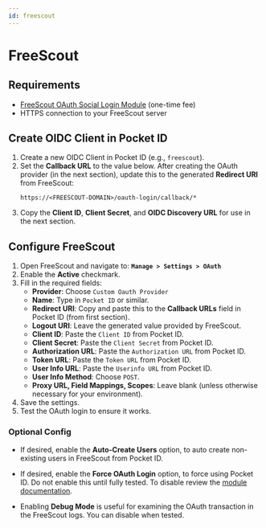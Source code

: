 ```yaml
---
id: freescout
---
```

# FreeScout

## Requirements

- [FreeScout OAuth Social Login Module](https://freescout.net/module/oauth-login/) (one-time fee)
- HTTPS connection to your FreeScout server

## Create OIDC Client in Pocket ID
1. Create a new OIDC Client in Pocket ID (e.g., `freescout`).
2. Set the **Callback URL** to the value below. After creating the OAuth provider (in the next section), update this to the generated **Redirect URI** from FreeScout:
    ```
    https://<FREESCOUT-DOMAIN>/oauth-login/callback/*
    ```
4. Copy the **Client ID**, **Client Secret**, and **OIDC Discovery URL** for use in the next section.

## Configure FreeScout
1. Open FreeScout and navigate to:
   **`Manage > Settings > OAuth`**
2. Enable the **Active** checkmark.
3. Fill in the required fields:
   - **Provider**: Choose `Custom Oauth Provider`
   - **Name**: Type in `Pocket ID` or similar.
   - **Redirect URI**: Copy and paste this to the **Callback URLs** field in Pocket ID (from first section).
   - **Logout URI**: Leave the generated value provided by FreeScout.
   - **Client ID**: Paste the `Client ID` from Pocket ID.
   - **Client Secret**: Paste the `Client Secret` from Pocket ID.
   - **Authorization URL**: Paste the `Authorization URL` from Pocket ID.
   - **Token URL**: Paste the `Token URL` from Pocket ID.
   - **User Info URL**: Paste the `Userinfo URL` from Pocket ID.
   - **User Info Method**: Choose `POST`.
   - **Proxy URL, Field Mappings, Scopes**: Leave blank (unless otherwise necessary for your environment).
5. Save the settings.
6. Test the OAuth login to ensure it works.

### Optional Config

- If desired, enable the **Auto-Create Users** option, to auto create non-existing users in FreeScout from Pocket ID.

- If desired, enable the **Force OAuth Login** option, to force using Pocket ID. Do not enable this until fully tested. To disable review the [module documentation](https://freescout.net/module/oauth-login/).

- Enabling **Debug Mode** is useful for examining the OAuth transaction in the FreeScout logs. You can disable when tested.